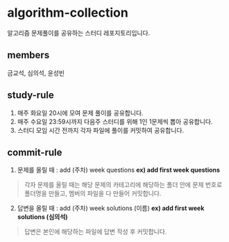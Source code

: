 # algorithm-collection
알고리즘 문제풀이를 공유하는 스터디 레포지토리입니다.

## members
금교석, 심의석, 윤성빈

## study-rule
1. 매주 화요일 20시에 모여 문제 풀이를 공유합니다.
2. 매주 수요일 23:59시까지 다음주 스터디를 위해 1인 1문제씩 뽑아 공유합니다.
3. 스터디 모임 시간 전까지 각자 파일에 풀이를 커밋하여 공유합니다.

## commit-rule
1. 문제를 올릴 때 : add (주차) week questions <strong>ex) add first week questions</strong>
> 각자 문제를 올릴 때는 해당 문제의 카테고리에 해당하는 폴더 안에 문제 번호로 폴더명을 만들고, 멤버의 파일을 다 만들어 커밋합니다.
2. 답변을 올릴 때 : add (주차) week solutions (이름) <strong>ex) add first week solutions (심의석)</strong>
> 답변은 본인에 해당하는 파일에 답변 작성 후 커밋합니다.
